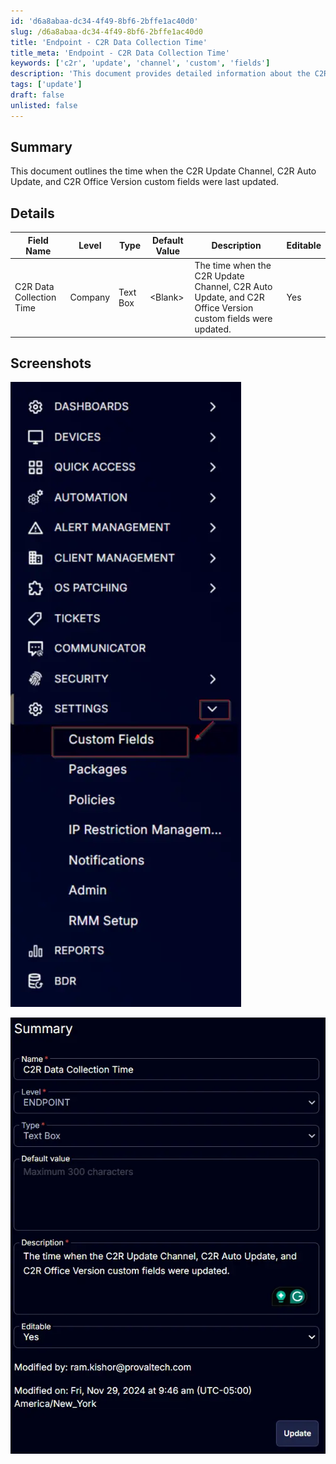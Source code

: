 ```yaml
---
id: 'd6a8abaa-dc34-4f49-8bf6-2bffe1ac40d0'
slug: /d6a8abaa-dc34-4f49-8bf6-2bffe1ac40d0
title: 'Endpoint - C2R Data Collection Time'
title_meta: 'Endpoint - C2R Data Collection Time'
keywords: ['c2r', 'update', 'channel', 'custom', 'fields']
description: 'This document provides detailed information about the C2R Update Channel, including the time when the C2R Update Channel, C2R Auto Update, and C2R Office Version custom fields were last updated. It includes a summary, a detailed table of field names, and screenshots for reference.'
tags: ['update']
draft: false
unlisted: false
---
```


## Summary

This document outlines the time when the C2R Update Channel, C2R Auto Update, and C2R Office Version custom fields were last updated.

## Details

| Field Name                     | Level   | Type      | Default Value | Description                                                                                                 | Editable |
|--------------------------------|---------|-----------|---------------|-------------------------------------------------------------------------------------------------------------|----------|
| C2R Data Collection Time       | Company | Text Box  | \<Blank>      | The time when the C2R Update Channel, C2R Auto Update, and C2R Office Version custom fields were updated. | Yes      |

## Screenshots

![Screenshot 1](../../../static/img/docs/d6a8abaa-dc34-4f49-8bf6-2bffe1ac40d0/image_1.webp)

![Screenshot 2](../../../static/img/docs/d6a8abaa-dc34-4f49-8bf6-2bffe1ac40d0/image_2.webp)